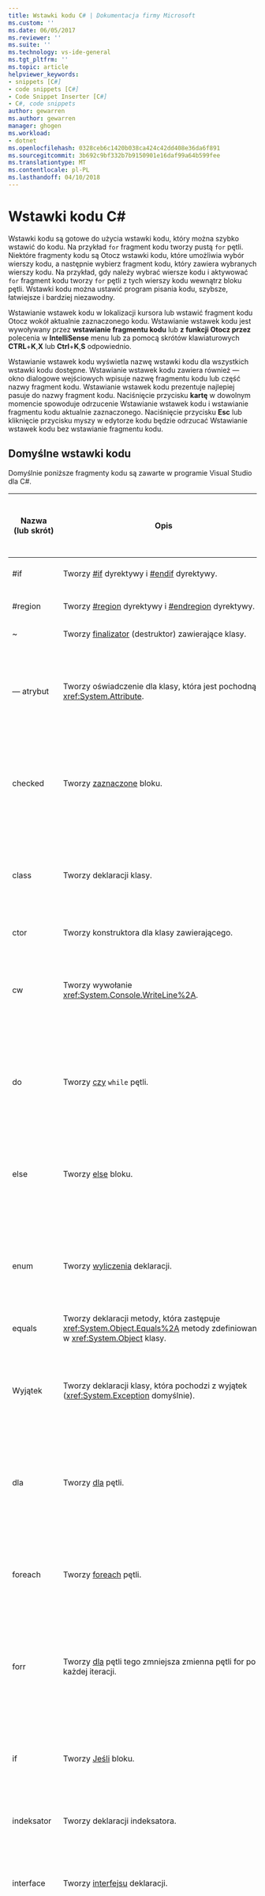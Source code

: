 ```yaml
---
title: Wstawki kodu C# | Dokumentacja firmy Microsoft
ms.custom: ''
ms.date: 06/05/2017
ms.reviewer: ''
ms.suite: ''
ms.technology: vs-ide-general
ms.tgt_pltfrm: ''
ms.topic: article
helpviewer_keywords:
- snippets [C#]
- code snippets [C#]
- Code Snippet Inserter [C#]
- C#, code snippets
author: gewarren
ms.author: gewarren
manager: ghogen
ms.workload:
- dotnet
ms.openlocfilehash: 0328ceb6c1420b038ca424c42dd408e36da6f891
ms.sourcegitcommit: 3b692c9bf332b7b9150901e16daf99a64b599fee
ms.translationtype: MT
ms.contentlocale: pl-PL
ms.lasthandoff: 04/10/2018
---
```

# <a name="c-code-snippets"></a>Wstawki kodu C#

Wstawki kodu są gotowe do użycia wstawki kodu, który można szybko wstawić do kodu. Na przykład `for` fragment kodu tworzy pustą `for` pętli. Niektóre fragmenty kodu są Otocz wstawki kodu, które umożliwia wybór wierszy kodu, a następnie wybierz fragment kodu, który zawiera wybranych wierszy kodu. Na przykład, gdy należy wybrać wiersze kodu i aktywować `for` fragment kodu tworzy `for` pętli z tych wierszy kodu wewnątrz bloku pętli. Wstawki kodu można ustawić program pisania kodu, szybsze, łatwiejsze i bardziej niezawodny.

 Wstawianie wstawek kodu w lokalizacji kursora lub wstawić fragment kodu Otocz wokół aktualnie zaznaczonego kodu. Wstawianie wstawek kodu jest wywoływany przez **wstawianie fragmentu kodu** lub **z funkcji Otocz przez** polecenia w **IntelliSense** menu lub za pomocą skrótów klawiaturowych  **CTRL**+**K**,**X** lub **Ctrl**+**K**,**S** odpowiednio.

 Wstawianie wstawek kodu wyświetla nazwę wstawki kodu dla wszystkich wstawki kodu dostępne. Wstawianie wstawek kodu zawiera również — okno dialogowe wejściowych wpisuje nazwę fragmentu kodu lub część nazwy fragment kodu. Wstawianie wstawek kodu prezentuje najlepiej pasuje do nazwy fragment kodu. Naciśnięcie przycisku **kartę** w dowolnym momencie spowoduje odrzucenie Wstawianie wstawek kodu i wstawianie fragmentu kodu aktualnie zaznaczonego. Naciśnięcie przycisku **Esc** lub kliknięcie przycisku myszy w edytorze kodu będzie odrzucać Wstawianie wstawek kodu bez wstawianie fragmentu kodu.

## <a name="default-code-snippets"></a>Domyślne wstawki kodu

Domyślnie poniższe fragmenty kodu są zawarte w programie Visual Studio dla C#.

|Nazwa (lub skrót)|Opis|Prawidłowe lokalizacje, aby wstawić fragment kodu|
|--------------------------|-----------------|---------------------------------------|
|#if|Tworzy [#if](/dotnet/csharp/language-reference/preprocessor-directives/preprocessor-if) dyrektywy i [#endif](/dotnet/csharp/language-reference/preprocessor-directives/preprocessor-endif) dyrektywy.|W dowolnym miejscu.|
|#region|Tworzy [#region](/dotnet/csharp/language-reference/preprocessor-directives/preprocessor-region) dyrektywy i [#endregion](/dotnet/csharp/language-reference/preprocessor-directives/preprocessor-endregion) dyrektywy.|W dowolnym miejscu.|
|~|Tworzy [finalizator](/dotnet/csharp/programming-guide/classes-and-structs/destructors) (destruktor) zawierające klasy.|Wewnątrz klasy.|
|— atrybut|Tworzy oświadczenie dla klasy, która jest pochodną <xref:System.Attribute>.|W przestrzeni nazw (w tym globalnej przestrzeni nazw), klasy lub struktury.|
|checked|Tworzy [zaznaczone](/dotnet/csharp/language-reference/keywords/checked) bloku.|Wewnątrz metody, indeksatora, Metoda dostępu do właściwości lub metody dostępu zdarzenia.|
|class|Tworzy deklaracji klasy.|W przestrzeni nazw (w tym globalnej przestrzeni nazw), klasy lub struktury.|
|ctor|Tworzy konstruktora dla klasy zawierającego.|Wewnątrz klasy.|
|cw|Tworzy wywołanie <xref:System.Console.WriteLine%2A>.|Wewnątrz metody, indeksatora, Metoda dostępu do właściwości lub metody dostępu zdarzenia.|
|do|Tworzy [czy](/dotnet/csharp/language-reference/keywords/do) `while` pętli.|Wewnątrz metody, indeksatora, Metoda dostępu do właściwości lub metody dostępu zdarzenia.|
|else|Tworzy [else](/dotnet/csharp/language-reference/keywords/if-else) bloku.|Wewnątrz metody, indeksatora, Metoda dostępu do właściwości lub metody dostępu zdarzenia.|
|enum|Tworzy [wyliczenia](/dotnet/csharp/language-reference/keywords/enum) deklaracji.|W przestrzeni nazw (w tym globalnej przestrzeni nazw), klasy lub struktury.|
|equals|Tworzy deklaracji metody, która zastępuje <xref:System.Object.Equals%2A> metody zdefiniowanej w <xref:System.Object> klasy.|Wewnątrz klasy lub struktury.|
|Wyjątek|Tworzy deklaracji klasy, która pochodzi z wyjątek (<xref:System.Exception> domyślnie).|W przestrzeni nazw (w tym globalnej przestrzeni nazw), klasy lub struktury.|
|dla|Tworzy [dla](/dotnet/csharp/language-reference/keywords/for) pętli.|Wewnątrz metody, indeksatora, Metoda dostępu do właściwości lub metody dostępu zdarzenia.|
|foreach|Tworzy [foreach](/dotnet/csharp/language-reference/keywords/foreach-in) pętli.|Wewnątrz metody, indeksatora, Metoda dostępu do właściwości lub metody dostępu zdarzenia.|
|forr|Tworzy [dla](/dotnet/csharp/language-reference/keywords/for) pętli tego zmniejsza zmienna pętli for po każdej iteracji.|Wewnątrz metody, indeksatora, Metoda dostępu do właściwości lub metody dostępu zdarzenia.|
|if|Tworzy [Jeśli](/dotnet/csharp/language-reference/keywords/if-else) bloku.|Wewnątrz metody, indeksatora, Metoda dostępu do właściwości lub metody dostępu zdarzenia.|
|indeksator|Tworzy deklaracji indeksatora.|Wewnątrz klasy lub struktury.|
|interface|Tworzy [interfejsu](/dotnet/csharp/language-reference/keywords/interface) deklaracji.|W przestrzeni nazw (w tym globalnej przestrzeni nazw), klasy lub struktury.|
|Wywołania|Tworzy blok bezpiecznie wywołująca zdarzenie.|Wewnątrz metody, indeksatora, Metoda dostępu do właściwości lub metody dostępu zdarzenia.|
|iterator|Tworzy iteratora.|Wewnątrz klasy lub struktury.|
|iterindex|Tworzy parę "o nazwie" iterator i indeksatora przy użyciu klasy zagnieżdżonej.|Wewnątrz klasy lub struktury.|
|lock|Tworzy [blokady](/dotnet/csharp/language-reference/keywords/lock-statement) bloku.|Wewnątrz metody, indeksatora, Metoda dostępu do właściwości lub metody dostępu zdarzenia.|
|mbox|Tworzy wywołanie <xref:System.Windows.Forms.MessageBox.Show%2A?displayProperty=fullName>. Może być konieczne dodanie odwołania do System.Windows.Forms.dll.|Wewnątrz metody, indeksatora, Metoda dostępu do właściwości lub metody dostępu zdarzenia.|
|— przestrzeń nazw|Tworzy [przestrzeni nazw](/dotnet/csharp/language-reference/keywords/namespace) deklaracji.|W obszarze nazw (w tym globalnej przestrzeni nazw).|
|Prop|Tworzy [automatycznie implementowana właściwość](/dotnet/csharp/programming-guide/classes-and-structs/auto-implemented-properties) deklaracji.|Wewnątrz klasy lub struktury.|
|propfull|Tworzy deklaracji właściwości z `get` i `set` metody dostępu.|Wewnątrz klasy lub struktury.|
|propg|Tworzy tylko do odczytu [automatycznie implementowanej właściwości](/dotnet/csharp/programming-guide/classes-and-structs/auto-implemented-properties) z prywatnej `set` metody dostępu.|Wewnątrz klasy lub struktury.|
|SIM|Tworzy [statycznych](/dotnet/csharp/language-reference/keywords/static) [int](/dotnet/csharp/language-reference/keywords/int) deklaracji metody Main.|Wewnątrz klasy lub struktury.|
|struktura |Tworzy [struktury](/dotnet/csharp/language-reference/keywords/struct) deklaracji.|W przestrzeni nazw (w tym globalnej przestrzeni nazw), klasy lub struktury.|
|svm|Tworzy [statycznych](/dotnet/csharp/language-reference/keywords/static) [void](/dotnet/csharp/language-reference/keywords/void) deklaracji metody Main.|Wewnątrz klasy lub struktury.|
|— przełącznik|Tworzy [przełącznika](/dotnet/csharp/language-reference/keywords/switch) bloku.|Wewnątrz metody, indeksatora, Metoda dostępu do właściwości lub metody dostępu zdarzenia.|
|Spróbuj|Tworzy [try-catch](/dotnet/csharp/language-reference/keywords/try-catch) bloku.|Wewnątrz metody, indeksatora, Metoda dostępu do właściwości lub metody dostępu zdarzenia.|
|tryf|Tworzy [try-finally](/dotnet/csharp/language-reference/keywords/try-finally) bloku.|Wewnątrz metody, indeksatora, Metoda dostępu do właściwości lub metody dostępu zdarzenia.|
|unchecked|Tworzy [niezaznaczone](/dotnet/csharp/language-reference/keywords/unchecked) bloku.|Wewnątrz metody, indeksatora, Metoda dostępu do właściwości lub metody dostępu zdarzenia.|
|unsafe|Tworzy [niebezpieczne](/dotnet/csharp/language-reference/keywords/unsafe) bloku.|Wewnątrz metody, indeksatora, Metoda dostępu do właściwości lub metody dostępu zdarzenia.|
|korzystanie|Tworzy [przy użyciu](/dotnet/csharp/language-reference/keywords/using-directive) dyrektywy.|W obszarze nazw (w tym globalnej przestrzeni nazw).|
|while|Tworzy [podczas](/dotnet/csharp/language-reference/keywords/while) pętli.|Wewnątrz metody, indeksatora, Metoda dostępu do właściwości lub metody dostępu zdarzenia.|

## <a name="see-also"></a>Zobacz także

[Funkcje fragmentów kodu](../ide/code-snippet-functions.md)  
[Fragmenty kodu](../ide/code-snippets.md)  
[Parametry szablonu](../ide/template-parameters.md)  
[Instrukcje: Użycie fragmentów kodu polecenia Otocz przez](../ide/how-to-use-surround-with-code-snippets.md)
